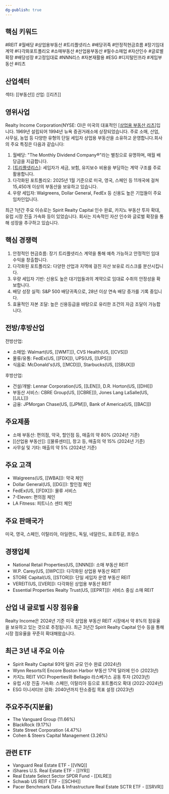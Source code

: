 ```yaml
---
dg-publish: true
---
```

## 핵심 키워드

#REIT #월배당 #상업용부동산 #트리플넷리스 #배당귀족 #안정적현금흐름 #장기임대계약 #다각화포트폴리오 #소매부동산 #산업용부동산 #필수소매업 #자산인수 #글로벌확장 #배당성장 #고정임대료 #NNN리스 #자본재활용 #ESG #디지털인프라 #게임부동산 #리츠 

## 산업섹터

섹터: [[부동산]]
산업: [[리츠]]

## 영위사업

Realty Income Corporation(NYSE: O)은 미국의 대표적인 [[상업용 부동산 리츠]](REIT)입니다. 1969년 설립되어 1994년 뉴욕 증권거래소에 상장되었습니다. 주로 소매, 산업, 사무실, 농업 등 다양한 유형의 단일 세입자 상업용 부동산을 소유하고 운영합니다.회사의 주요 특징은 다음과 같습니다:

1. 월배당: "The Monthly Dividend Company®"라는 별칭으로 유명하며, 매월 배당금을 지급합니다.
2. [[트리플넷리스]](NNN): 세입자가 세금, 보험, 유지보수 비용을 부담하는 계약 구조를 주로 활용합니다.
3. 다각화된 포트폴리오: 2025년 1월 기준으로 미국, 영국, 스페인 등 11개국에 걸쳐 15,450개 이상의 부동산을 보유하고 있습니다.
4. 우량 세입자: Walgreens, Dollar General, FedEx 등 신용도 높은 기업들이 주요 임차인입니다.

최근 1년간 주요 이슈로는 Spirit Realty Capital 인수 완료, 카지노 부동산 투자 확대, 유럽 시장 진출 가속화 등이 있었습니다. 회사는 지속적인 자산 인수와 글로벌 확장을 통해 성장을 추구하고 있습니다.

## 핵심 경쟁력

1. 안정적인 현금흐름: 장기 트리플넷리스 계약을 통해 예측 가능하고 안정적인 임대 수익을 창출합니다.
2. 다각화된 포트폴리오: 다양한 산업과 지역에 걸친 자산 보유로 리스크를 분산시킵니다.
3. 우량 세입자 기반: 신용도 높은 대기업들과의 계약으로 임대료 수취의 안정성을 확보합니다.
4. 배당 성장 실적: S&P 500 배당귀족으로, 28년 이상 연속 배당 증가를 기록 중입니다.
5. 효율적인 자본 조달: 높은 신용등급을 바탕으로 유리한 조건의 자금 조달이 가능합니다.

## 전방/후방산업

전방산업:

- 소매업: Walmart(US, [[WMT]]), CVS Health(US, [[CVS]])
- 물류/유통: FedEx(US, [[FDX]]), UPS(US, [[UPS]])
- 식음료: McDonald's(US, [[MCD]]), Starbucks(US, [[SBUX]])

후방산업:

- 건설/개발: Lennar Corporation(US, [[LEN]]), D.R. Horton(US, [[DHI]])
- 부동산 서비스: CBRE Group(US, [[CBRE]]), Jones Lang LaSalle(US, [[JLL]])
- 금융: JPMorgan Chase(US, [[JPM]]), Bank of America(US, [[BAC]])

## 주요제품

- 소매 부동산: 편의점, 약국, 할인점 등, 매출의 약 80% (2024년 기준)
- [[산업용 부동산]]: [[물류센터]], 창고 등, 매출의 약 15% (2024년 기준)
- 사무실 및 기타: 매출의 약 5% (2024년 기준)

## 주요 고객

- Walgreens(US, [[WBA]]): 약국 체인
- Dollar General(US, [[DG]]): 할인점 체인
- FedEx(US, [[FDX]]): 물류 서비스
- 7-Eleven: 편의점 체인
- LA Fitness: 피트니스 센터 체인

## 주요 판매국가

미국, 영국, 스페인, 이탈리아, 아일랜드, 독일, 네덜란드, 포르투갈, 프랑스

## 경쟁업체

- National Retail Properties(US, [[NNN]]): 소매 부동산 REIT
- W.P. Carey(US, [[WPC]]): 다각화된 상업용 부동산 REIT
- STORE Capital(US, [[STOR]]): 단일 세입자 운영 부동산 REIT
- VEREIT(US, [[VER]]): 다각화된 상업용 부동산 REIT
- Essential Properties Realty Trust(US, [[EPRT]]): 서비스 중심 소매 REIT

## 산업 내 글로벌 시장 점유율

Realty Income은 2024년 기준 미국 상업용 부동산 REIT 시장에서 약 8%의 점유율을 보유하고 있는 것으로 추정됩니다. 최근 3년간 Spirit Realty Capital 인수 등을 통해 시장 점유율을 꾸준히 확대해왔습니다.

## 최근 3년 내 주요 이슈

- Spirit Realty Capital 93억 달러 규모 인수 완료 (2024년)
- Wynn Resorts의 Encore Boston Harbor 부동산 17억 달러에 인수 (2023년)
- 카지노 REIT VICI Properties와 Bellagio 라스베가스 공동 투자 (2023년)
- 유럽 시장 진출 가속화: 스페인, 이탈리아 등으로 포트폴리오 확대 (2022-2024년)
- ESG 이니셔티브 강화: 2040년까지 탄소중립 목표 설정 (2023년)

## 주요주주(지분율)

- The Vanguard Group (11.66%)
- BlackRock (9.17%)
- State Street Corporation (4.47%)
- Cohen & Steers Capital Management (3.26%)

## 관련 ETF

- Vanguard Real Estate ETF - [[VNQ]]
- iShares U.S. Real Estate ETF - [[IYR]]
- Real Estate Select Sector SPDR Fund - [[XLRE]]
- Schwab US REIT ETF - [[SCHH]]
- Pacer Benchmark Data & Infrastructure Real Estate SCTR ETF - [[SRVR]]